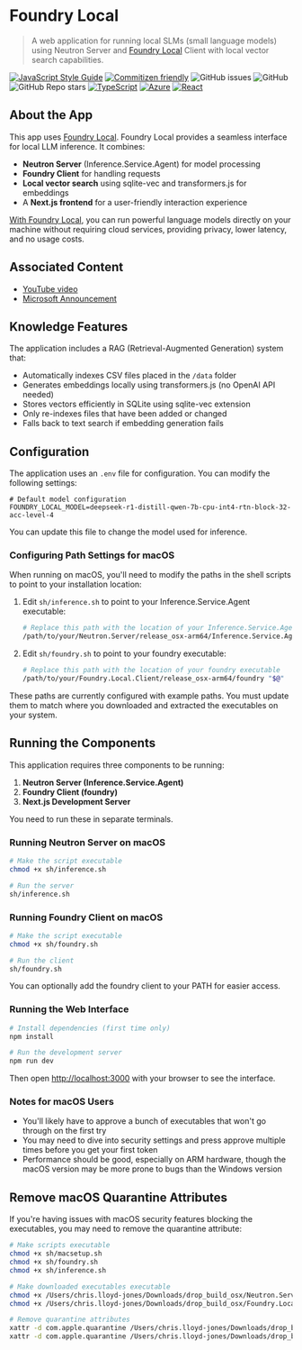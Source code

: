 # Foundry Local
> A web application for running local SLMs (small language models) using Neutron Server and [Foundry Local](https://github.com/microsoft/Foundry-Local) Client with local vector search capabilities.

<!-- Javascript -->
[![JavaScript Style Guide](https://img.shields.io/badge/code_style-standard-brightgreen.svg)](https://standardjs.com)
[![Commitizen friendly](https://img.shields.io/badge/commitizen-friendly-brightgreen.svg)](http://commitizen.github.io/cz-cli/)
![GitHub issues](https://img.shields.io/github/issues/SecuringTheRealm/str-foundry-local)
![GitHub](https://img.shields.io/github/license/SecuringTheRealm/str-foundry-local)
![GitHub Repo stars](https://img.shields.io/github/stars/SecuringTheRealm/str-foundry-local?style=social)
[![TypeScript](https://img.shields.io/badge/--3178C6?logo=typescript&logoColor=ffffff)](https://www.typescriptlang.org/)
[![Azure](https://img.shields.io/badge/--3178C6?logo=microsoftazure&logoColor=ffffff)](https://learn.microsoft.com/en-us/azure/developer/azure-developer-cli/?WT.mc_id=AI-MVP-5004204)
[![React](https://img.shields.io/badge/--3178C6?logo=react&logoColor=ffffff)](https://reactjs.org/)

## About the App

This app uses [Foundry Local](https://github.com/microsoft/Foundry-Local). Foundry Local provides a seamless interface for local LLM inference. It combines:
- **Neutron Server** (Inference.Service.Agent) for model processing
- **Foundry Client** for handling requests
- **Local vector search** using sqlite-vec and transformers.js for embeddings
- A **Next.js frontend** for a user-friendly interaction experience

[With Foundry Local](https://github.com/microsoft/Foundry-Local), you can run powerful language models directly on your machine without requiring cloud services, providing privacy, lower latency, and no usage costs.

## Associated Content
- [YouTube video](https://youtu.be/FKG8-H6RVDU?si=k3D8CTsZu9Bs5XO4)
- [Microsoft Announcement](https://devblogs.microsoft.com/foundry/unlock-instant-on-device-ai-with-foundry-local/?WT.mc_id=AI-MVP-5004204)

## Knowledge Features

The application includes a RAG (Retrieval-Augmented Generation) system that:
- Automatically indexes CSV files placed in the `/data` folder
- Generates embeddings locally using transformers.js (no OpenAI API needed)
- Stores vectors efficiently in SQLite using sqlite-vec extension
- Only re-indexes files that have been added or changed
- Falls back to text search if embedding generation fails

## Configuration

The application uses an `.env` file for configuration. You can modify the following settings:

```properties
# Default model configuration
FOUNDRY_LOCAL_MODEL=deepseek-r1-distill-qwen-7b-cpu-int4-rtn-block-32-acc-level-4
```

You can update this file to change the model used for inference.

### Configuring Path Settings for macOS

When running on macOS, you'll need to modify the paths in the shell scripts to point to your installation location:

1. Edit `sh/inference.sh` to point to your Inference.Service.Agent executable:
   ```bash
   # Replace this path with the location of your Inference.Service.Agent executable
   /path/to/your/Neutron.Server/release_osx-arm64/Inference.Service.Agent
   ```

2. Edit `sh/foundry.sh` to point to your foundry executable:
   ```bash
   # Replace this path with the location of your foundry executable
   /path/to/your/Foundry.Local.Client/release_osx-arm64/foundry "$@"
   ```

These paths are currently configured with example paths. You must update them to match where you downloaded and extracted the executables on your system.

## Running the Components

This application requires three components to be running:

1. **Neutron Server (Inference.Service.Agent)**
2. **Foundry Client (foundry)**
3. **Next.js Development Server**

You need to run these in separate terminals.

### Running Neutron Server on macOS

```bash
# Make the script executable
chmod +x sh/inference.sh

# Run the server
sh/inference.sh
```

### Running Foundry Client on macOS

```bash
# Make the script executable
chmod +x sh/foundry.sh

# Run the client
sh/foundry.sh
```

You can optionally add the foundry client to your PATH for easier access.

### Running the Web Interface

```bash
# Install dependencies (first time only)
npm install

# Run the development server
npm run dev
```

Then open [http://localhost:3000](http://localhost:3000) with your browser to see the interface.

### Notes for macOS Users

- You'll likely have to approve a bunch of executables that won't go through on the first try
- You may need to dive into security settings and press approve multiple times before you get your first token
- Performance should be good, especially on ARM hardware, though the macOS version may be more prone to bugs than the Windows version

## Remove macOS Quarantine Attributes

If you're having issues with macOS security features blocking the executables, you may need to remove the quarantine attribute:

```bash
# Make scripts executable
chmod +x sh/macsetup.sh
chmod +x sh/foundry.sh
chmod +x sh/inference.sh

# Make downloaded executables executable
chmod +x /Users/chris.lloyd-jones/Downloads/drop_build_osx/Neutron.Server/release_osx-arm64/Inference.Service.Agent
chmod +x /Users/chris.lloyd-jones/Downloads/drop_build_osx/Foundry.Local.Client/release_osx-arm64/foundry

# Remove quarantine attributes
xattr -d com.apple.quarantine /Users/chris.lloyd-jones/Downloads/drop_build_osx/Neutron.Server/release_osx-arm64/Inference.Service.Agent
xattr -d com.apple.quarantine /Users/chris.lloyd-jones/Downloads/drop_build_osx/Foundry.Local.Client/release_osx-arm64/foundry
```
